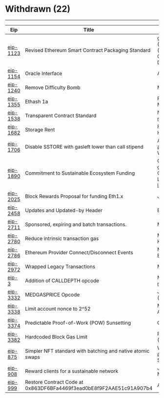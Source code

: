 
# Withdrawn (22)
---
| Eip                    | Title                                                               | Author                                                                                                               | Discussions to                                                                       | Status    | Type            | Category  | Created    | Replaces |
| ---------------------- | ------------------------------------------------------------------- | -------------------------------------------------------------------------------------------------------------------- | ------------------------------------------------------------------------------------ | --------- | --------------- | --------- | ---------- | -------- |
| [eip-1123](./eip-1123) | Revised Ethereum Smart Contract Packaging Standard                  | g. nicholas d’andrea (@gnidan), Piper Merriam (@pipermerriam), Nick Gheorghita (@njgheorghita), Danny Ryan (@djrtwo) | https://github.com/ethereum/EIPs/issues/1123                                         | Withdrawn | Standards Track | ERC       | 2018-06-01 | 190      |
| [eip-1154](./eip-1154) | Oracle Interface                                                    | Alan Lu (@cag)                                                                                                       | https://github.com/ethereum/EIPs/issues/1161                                         | Withdrawn | Standards Track | ERC       | 2018-06-13 |          |
| [eip-1240](./eip-1240) | Remove Difficulty Bomb                                              | Micah Zoltu (@MicahZoltu)                                                                                            | https://ethereum-magicians.org/t/difficulty-bomb-removal/832                         | Withdrawn | Standards Track | Core      | 2018-07-21 |          |
| [eip-1355](./eip-1355) | Ethash 1a                                                           | Paweł Bylica (@chfast), Jean M. Cyr (@jean-m-cyr)                                                                    | https://ethereum-magicians.org/t/eip-1355-ethash-1a/1167                             | Withdrawn | Standards Track | Core      | 2018-08-26 |          |
| [eip-1538](./eip-1538) | Transparent Contract Standard                                       | Nick Mudge <nick@perfectabstractions.com>                                                                            | https://github.com/ethereum/EIPs/issues/1538                                         | Withdrawn | Standards Track | ERC       | 2018-10-31 |          |
| [eip-1682](./eip-1682) | Storage Rent                                                        | Felix J Lange (@fjl), Martin Holst Swende (@holiman)                                                                 | https://ethereum-magicians.org/t/storage-rent-eip/2357                               | Withdrawn | Standards Track | Core      | 2018-11-10 |          |
| [eip-1706](./eip-1706) | Disable SSTORE with gasleft lower than call stipend                 | Alex Forshtat <alex@tabookey.com>, Yoav Weiss <yoav@tabookey.com>                                                    | https://github.com/alex-forshtat-tbk/EIPs/issues/1                                   | Withdrawn | Standards Track | Core      | 2019-01-15 |          |
| [eip-1890](./eip-1890) | Commitment to Sustainable Ecosystem Funding                         | Gregory Markou <greg@chainsafe.io>, Kevin Owocki <kevin@gitcoin.co>, Lane Rettig <lane@ethereum.org>                 | https://t.me/joinchat/DwEd_xahL5hHvzNYH2RnQA                                         | Withdrawn | Standards Track | Core      | 2019-03-31 |          |
| [eip-2025](./eip-2025) | Block Rewards Proposal for funding Eth1.x                           | James Hancock (@madeoftin)                                                                                           | https://github.com/MadeofTin/EIPs/issues                                             | Withdrawn | Standards Track | Core      | 2019-04-20 |          |
| [eip-2458](./eip-2458) | Updates and Updated-by Header                                       | Edson Ayllon (@edsonayllon)                                                                                          | https://github.com/ethereum/EIPs/issues/2453                                         | Withdrawn | Informational   |           | 2020-01-06 |          |
| [eip-2711](./eip-2711) | Sponsored, expiring and batch transactions.                         | Micah Zoltu (@MicahZoltu)                                                                                            | https://ethereum-magicians.org/t/eip-2711-separate-gas-payer-from-msg-sender/4353    | Withdrawn | Standards Track | Core      | 2020-06-11 |          |
| [eip-2780](./eip-2780) | Reduce intrinsic transaction gas                                    | Matt Garnett (@lightclient), Uri Klarman (@uriklarman)                                                               | https://ethereum-magicians.org/t/eip-2780-reduce-intrinsic-cost-of-transactions/4413 | Withdrawn | Standards Track | Core      | 2020-07-11 |          |
| [eip-2786](./eip-2786) | Ethereum Provider Connect/Disconnect Events                         | Micah Zoltu (@MicahZoltu), Erik Marks (@rekmarks)                                                                    | https://github.com/ethereum/EIPs/issues/2787                                         | Withdrawn | Standards Track | Interface | 2020-07-15 |          |
| [eip-2972](./eip-2972) | Wrapped Legacy Transactions                                         | Micah Zoltu (@MicahZoltu)                                                                                            | https://ethereum-magicians.org/t/eip-2972-wrapped-legacy-transactions/4604           | Withdrawn | Standards Track | Core      | 2020-09-12 |          |
| [eip-3](./eip-3)       | Addition of CALLDEPTH opcode                                        | Martin Holst Swende <martin@swende.se>                                                                               |                                                                                      | Withdrawn | Standards Track | Core      | 2015-11-19 |          |
| [eip-3332](./eip-3332) | MEDGASPRICE Opcode                                                  | Justice Hudson (@jchancehud)                                                                                         | https://ethereum-magicians.org/t/medgasprice-opcode-eip/5480                         | Withdrawn | Standards Track | Core      | 2021-03-05 |          |
| [eip-3338](./eip-3338) | Limit account nonce to 2^52                                         | Micah Zoltu (@MicahZoltu), Alex Beregszaszi (@axic)                                                                  | https://ethereum-magicians.org/t/eip-2681-limit-account-nonce-to-2-64-1/4324         | Withdrawn | Standards Track | Core      | 2021-03-07 |          |
| [eip-3374](./eip-3374) | Predictable Proof-of-Work (POW) Sunsetting                          | Query0x (@Query0x)                                                                                                   | https://ethereum-magicians.org/t/eip-3374-predictable-proof-of-work-sunsetting       | Withdrawn | Standards Track | Core      | 2021-03-13 |          |
| [eip-3382](./eip-3382) | Hardcoded Block Gas Limit                                           | Philippe Castonguay (@PhABC)                                                                                         | https://ethereum-magicians.org/t/eip-3382-hardcoded-gas-limit                        | Withdrawn | Standards Track | Core      | 2021-03-13 |          |
| [eip-875](./eip-875)   | Simpler NFT standard with batching and native atomic swaps          | Weiwu Zhang <a@colourful.land>, James Sangalli <j.l.sangalli@gmail.com>                                              | https://github.com/ethereum/EIPs/issues/875                                          | Withdrawn | Standards Track | ERC       | 2018-02-08 |          |
| [eip-908](./eip-908)   | Reward clients for a sustainable network                            | James Ray (@jamesray1), Micah Zoltu (@MicahZoltu)                                                                    | https://ethereum-magicians.org/t/eip-908-reward-full-nodes-and-clients/241           | Withdrawn | Standards Track | Core      | 2018-03-01 |          |
| [eip-999](./eip-999)   | Restore Contract Code at 0x863DF6BFa4469f3ead0bE8f9F2AAE51c91A907b4 | Afri Schoedon (@5chdn)                                                                                               | https://ethereum-magicians.org/t/eip-999-restore-contract-code-at-0x863df6bfa4/130   | Withdrawn | Standards Track | Core      | 2018-04-04 |          |

    
